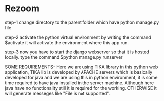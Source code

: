 # Rezoom

step-1 change directory to the parent folder which have python manage.py file

step-2 activate the python virtual environment by writing the command $activate
	it will activate the environment where this app run.

step-3 now you have to start the django webserver so that it is hosted locally.
	type the command $python manage.py runserver
  
SOME REQUIREMENTS-
	Here we are using TIKA library in this python web application, TIKA lib is developed 
	by APACHE servers which is basically developed for java and we are using this in 
	python environment, it is some time required to have java installed in the server
	machine. Although here java have no functionality still it is required for the 
	working. OTHERWISE it will generate messeges like "File is not supported".
